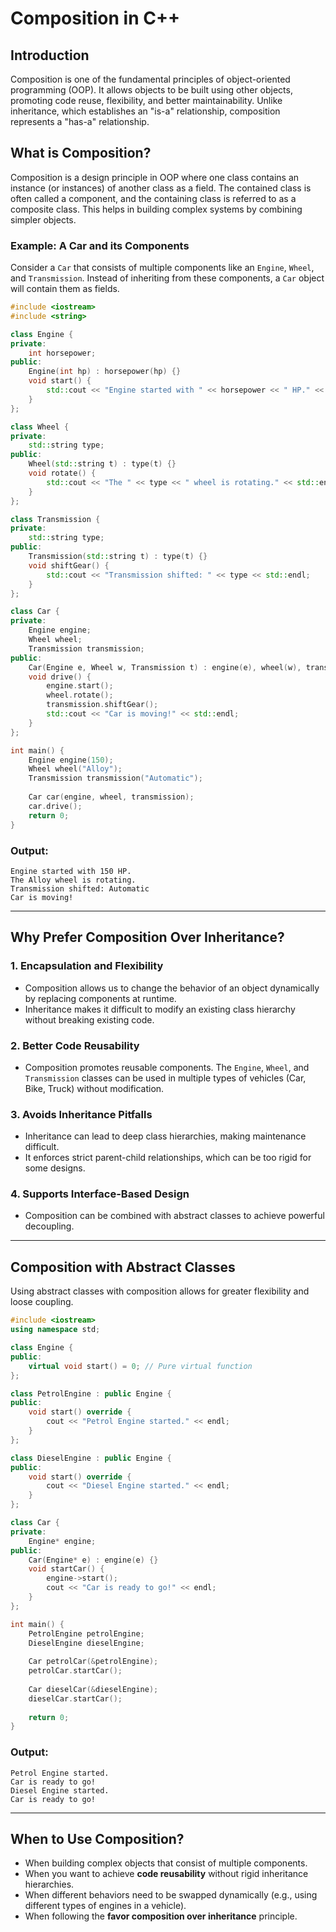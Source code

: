 # Composition in C++

## Introduction

Composition is one of the fundamental principles of object-oriented programming (OOP). It allows objects to be built using other objects, promoting code reuse, flexibility, and better maintainability. Unlike inheritance, which establishes an "is-a" relationship, composition represents a "has-a" relationship.

## What is Composition?

Composition is a design principle in OOP where one class contains an instance (or instances) of another class as a field. The contained class is often called a component, and the containing class is referred to as a composite class. This helps in building complex systems by combining simpler objects.

### Example: A Car and its Components

Consider a `Car` that consists of multiple components like an `Engine`, `Wheel`, and `Transmission`. Instead of inheriting from these components, a `Car` object will contain them as fields.

```cpp
#include <iostream>
#include <string>

class Engine {
private:
    int horsepower;
public:
    Engine(int hp) : horsepower(hp) {}
    void start() {
        std::cout << "Engine started with " << horsepower << " HP." << std::endl;
    }
};

class Wheel {
private:
    std::string type;
public:
    Wheel(std::string t) : type(t) {}
    void rotate() {
        std::cout << "The " << type << " wheel is rotating." << std::endl;
    }
};

class Transmission {
private:
    std::string type;
public:
    Transmission(std::string t) : type(t) {}
    void shiftGear() {
        std::cout << "Transmission shifted: " << type << std::endl;
    }
};

class Car {
private:
    Engine engine;
    Wheel wheel;
    Transmission transmission;
public:
    Car(Engine e, Wheel w, Transmission t) : engine(e), wheel(w), transmission(t) {}
    void drive() {
        engine.start();
        wheel.rotate();
        transmission.shiftGear();
        std::cout << "Car is moving!" << std::endl;
    }
};

int main() {
    Engine engine(150);
    Wheel wheel("Alloy");
    Transmission transmission("Automatic");
    
    Car car(engine, wheel, transmission);
    car.drive();
    return 0;
}
```

### Output:
```
Engine started with 150 HP.
The Alloy wheel is rotating.
Transmission shifted: Automatic
Car is moving!
```

---

## Why Prefer Composition Over Inheritance?

### 1. **Encapsulation and Flexibility**
   - Composition allows us to change the behavior of an object dynamically by replacing components at runtime.
   - Inheritance makes it difficult to modify an existing class hierarchy without breaking existing code.

### 2. **Better Code Reusability**
   - Composition promotes reusable components. The `Engine`, `Wheel`, and `Transmission` classes can be used in multiple types of vehicles (Car, Bike, Truck) without modification.

### 3. **Avoids Inheritance Pitfalls**
   - Inheritance can lead to deep class hierarchies, making maintenance difficult.
   - It enforces strict parent-child relationships, which can be too rigid for some designs.

### 4. **Supports Interface-Based Design**
   - Composition can be combined with abstract classes to achieve powerful decoupling.

---

## Composition with Abstract Classes

Using abstract classes with composition allows for greater flexibility and loose coupling.

```cpp
#include <iostream>
using namespace std;

class Engine {
public:
    virtual void start() = 0; // Pure virtual function
};

class PetrolEngine : public Engine {
public:
    void start() override {
        cout << "Petrol Engine started." << endl;
    }
};

class DieselEngine : public Engine {
public:
    void start() override {
        cout << "Diesel Engine started." << endl;
    }
};

class Car {
private:
    Engine* engine;
public:
    Car(Engine* e) : engine(e) {}
    void startCar() {
        engine->start();
        cout << "Car is ready to go!" << endl;
    }
};

int main() {
    PetrolEngine petrolEngine;
    DieselEngine dieselEngine;
    
    Car petrolCar(&petrolEngine);
    petrolCar.startCar();
    
    Car dieselCar(&dieselEngine);
    dieselCar.startCar();
    
    return 0;
}
```

### Output:
```
Petrol Engine started.
Car is ready to go!
Diesel Engine started.
Car is ready to go!
```

---

## When to Use Composition?

- When building complex objects that consist of multiple components.
- When you want to achieve **code reusability** without rigid inheritance hierarchies.
- When different behaviors need to be swapped dynamically (e.g., using different types of engines in a vehicle).
- When following the **favor composition over inheritance** principle.